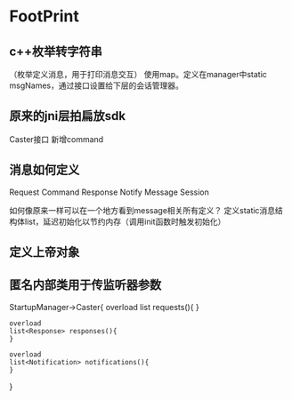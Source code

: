 # FootPrint

## c++枚举转字符串
（枚举定义消息，用于打印消息交互）
使用map。定义在manager中static msgNames，通过接口设置给下层的会话管理器。

## 原来的jni层拍扁放sdk
Caster接口
新增command


## 消息如何定义
Request
Command
Response
Notify
Message
Session

如何像原来一样可以在一个地方看到message相关所有定义？
定义static消息结构体list，延迟初始化以节约内存（调用init函数时触发初始化）

## 定义上帝对象

## 匿名内部类用于传监听器参数


StartupManager->Caster{
    overload
    list<Request> requests(){
    }

    overload
    list<Response> responses(){
    }

    overload
    list<Notification> notifications(){
    }
}